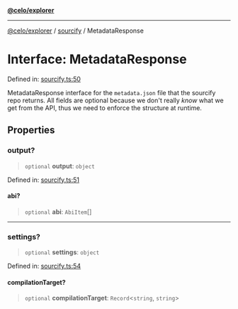 [**@celo/explorer**](../../README.md)

***

[@celo/explorer](../../README.md) / [sourcify](../README.md) / MetadataResponse

# Interface: MetadataResponse

Defined in: [sourcify.ts:50](https://github.com/celo-org/developer-tooling/blob/master/packages/sdk/explorer/src/sourcify.ts#L50)

MetadataResponse interface for the `metadata.json` file that the sourcify repo returns.
All fields are optional because we don't really _know_ what we get from the API, thus
we need to enforce the structure at runtime.

## Properties

### output?

> `optional` **output**: `object`

Defined in: [sourcify.ts:51](https://github.com/celo-org/developer-tooling/blob/master/packages/sdk/explorer/src/sourcify.ts#L51)

#### abi?

> `optional` **abi**: `AbiItem`[]

***

### settings?

> `optional` **settings**: `object`

Defined in: [sourcify.ts:54](https://github.com/celo-org/developer-tooling/blob/master/packages/sdk/explorer/src/sourcify.ts#L54)

#### compilationTarget?

> `optional` **compilationTarget**: `Record`\<`string`, `string`\>
